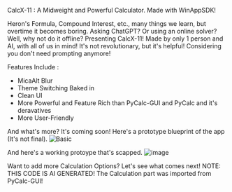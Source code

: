 CalcX-11 : A Midweight and Powerful Calculator. Made with WinAppSDK!

Heron's Formula, Compound Interest, etc., many things we learn, but overtime it becomes boring.
Asking ChatGPT? Or using an online solver? Well, why not do it offline?
Presenting CalcX-11! Made by only 1 person and AI, with all of us in mind! 
It's not revolutionary, but it's helpful! Considering you don't need prompting anymore! 

Features Include :

- MicaAlt Blur
- Theme Switching Baked in
- Clean UI
- More Powerful and Feature Rich than PyCalc-GUI and PyCalc and it's deravatives
- More User-Friendly

And what's more? It's coming soon! Here's a prototype blueprint of the app (It's not final).
![Basic](https://github.com/user-attachments/assets/8f6823b5-b389-47e4-8e7d-43055a8bec0d)

And here's a working protoype that's scapped.
![image](https://github.com/user-attachments/assets/91a0c1e1-e9b4-45e7-98ef-03d52944d341)

Want to add more Calculation Options? Let's see what comes next!
NOTE: THIS CODE IS AI GENERATED! The Calculation part was imported from PyCalc-GUI!
